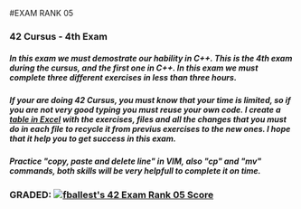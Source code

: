#EXAM RANK 05

### 42 Cursus - 4th Exam

##### In this exam we must demostrate our hability in C++. This is the 4th exam during the cursus, and the first one in C++. In this exam we must complete three different exercises in less than three hours.

##### If your are doing 42 Cursus, you must know that your time is limited, so if you are not very good typing you must reuse your own code. I create a [table in Excel](Tabla_Modificaciones.xlsx) with the exercises, files and all the changes that you must do in each file to recycle it from previus exercises to the new ones. I hope that it help you to get success in this exam. 

##### Practice "copy, paste and delete line" in VIM, also "cp" and "mv" commands, both skills will be very helpfull to complete it on time.

### GRADED:  [![fballest's 42 Exam Rank 05 Score](https://badge42.vercel.app/api/v2/cl45d74de005409l9l5r3ozl6/project/2874081)](https://github.com/JaeSeoKim/badge42)

